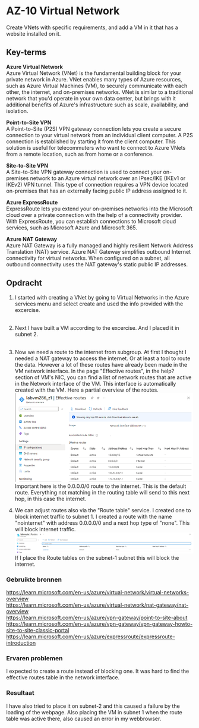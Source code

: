 # AZ-10 Virtual Network
Create VNets with specific requirements, and add a VM in it that has a website installed on it.  

## Key-terms
**Azure Virtual Network**  
Azure Virtual Network (VNet) is the fundamental building block for your private network in Azure. VNet enables many types of Azure resources, such as Azure Virtual Machines (VM), to securely communicate with each other, the internet, and on-premises networks. VNet is similar to a traditional network that you'd operate in your own data center, but brings with it additional benefits of Azure's infrastructure such as scale, availability, and isolation.  

**Point-to-Site VPN**  
A Point-to-Site (P2S) VPN gateway connection lets you create a secure connection to your virtual network from an individual client computer. A P2S connection is established by starting it from the client computer. This solution is useful for telecommuters who want to connect to Azure VNets from a remote location, such as from home or a conference.  

**Site-to-Site VPN**  
A Site-to-Site VPN gateway connection is used to connect your on-premises network to an Azure virtual network over an IPsec/IKE (IKEv1 or IKEv2) VPN tunnel. This type of connection requires a VPN device located on-premises that has an externally facing public IP address assigned to it.  

**Azure ExpressRoute**  
ExpressRoute lets you extend your on-premises networks into the Microsoft cloud over a private connection with the help of a connectivity provider. With ExpressRoute, you can establish connections to Microsoft cloud services, such as Microsoft Azure and Microsoft 365.

**Azure NAT Gateway**  
Azure NAT Gateway is a fully managed and highly resilient Network Address Translation (NAT) service. Azure NAT Gateway simplifies outbound Internet connectivity for virtual networks. When configured on a subnet, all outbound connectivity uses the NAT gateway's static public IP addresses.

## Opdracht  
1. I started with creating a VNet by going to Virtual Networks in the Azure services menu and select create and used the info provided with the excercise.  
![]()  

2. Next I have built a VM according to the excercise. And I placed it in subnet 2.  
![]()  

3. Now we need a route to the internet from subgroup. At first I thought I needed a NAT gateway to access the internet. Or at least a tool to route the data. However a lot of these routes have already been made in the VM network interface. In the page "Effective routes", in the help? section of VM's NIC, you can find a list of network routes that are active in the Network interface of the VM. This interface is automatically created with the VM.
Here a partial overview of the routes.
![](https://github.com/techgrounds/techgrounds-Rogier1978/blob/main/00_includes/05_Azure_1/AZ_10%20effective%20routes.png)  
Important here is the 0.0.0.0/0 route to the internet. This is the default route. Everything not matching in the routing table will send to this next hop, in this case the internet.  

4. We can adjust routes also via the "Route table" service. I created one to block internet traffic to subnet 1. I created a route with the name "nointernet" with address 0.0.0.0/0 and a next hop type of "none". This will block internet traffic.  
![](https://github.com/techgrounds/techgrounds-Rogier1978/blob/main/00_includes/05_Azure_1/AZ_10%20route%20nointernet.png)  
If I place the Route tables on the subnet-1 subnet this will block the internet. 






### Gebruikte bronnen
https://learn.microsoft.com/en-us/azure/virtual-network/virtual-networks-overview  
https://learn.microsoft.com/en-us/azure/virtual-network/nat-gateway/nat-overview  
https://learn.microsoft.com/en-us/azure/vpn-gateway/point-to-site-about
https://learn.microsoft.com/en-us/azure/vpn-gateway/vpn-gateway-howto-site-to-site-classic-portal  
https://learn.microsoft.com/en-us/azure/expressroute/expressroute-introduction



### Ervaren problemen
I expected to create a route instead of blocking one. It was hard to find the effective routes table in the network interface. 

### Resultaat
I have also tried to place it on subnet-2 and this caused a failure by the loading of the webpage. Also placing the VM in subnet 1 when the route table was active there, also caused an error in my webbrowser.
